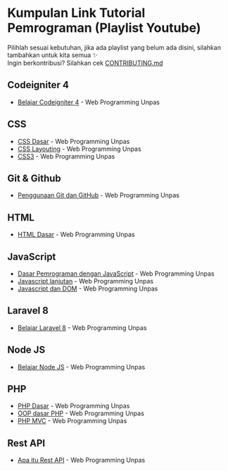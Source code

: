 # Kumpulan Link Tutorial Pemrograman (Playlist Youtube)
Pilihlah sesuai kebutuhan, jika ada playlist yang belum ada disini, silahkan tambahkan untuk kita semua ✨\
Ingin berkontribusi? Silahkan cek [CONTRIBUTING.md](https://github.com/ladangser/open-belajar-bersama/blob/main/CONTRIBUTING.md)

## Codeigniter 4
- [Belajar Codeigniter 4](https://youtube.com/playlist?list=PLFIM0718LjIUkkIq1Ub6B5dYNb6IlMvtc) - Web Programming Unpas

## CSS
- [CSS Dasar](https://www.youtube.com/watch?v=CleFk3BZB3g&list=PLFIM0718LjIUBrbm6Gdh6k7ZUvPIAZm7p) - Web Programming Unpas
- [CSS Layouting](https://www.youtube.com/watch?v=Phn2eN6j0pg&list=PLFIM0718LjIUu4Ju9GUL5zpLcuq08TKYr) - Web Programming Unpas
- [CSS3](https://www.youtube.com/watch?v=J0a6YUUAsd4&list=PLFIM0718LjIVCmrSWbZPKCccCkfFw-Naa) - Web Programming Unpas

## Git & Github 
- [Penggunaan Git dan GitHub](https://youtube.com/playlist?list=PLFIM0718LjIVknj6sgsSceMqlq242-jNf) - Web Programming Unpas

## HTML
- [HTML Dasar](https://www.youtube.com/watch?v=NBZ9Ro6UKV8&list=PLFIM0718LjIVuONHysfOK0ZtiqUWvrx4F) - Web Programming Unpas

## JavaScript
- [Dasar Pemrograman dengan JavaScript](https://www.youtube.com/watch?v=RUTV_5m4VeI&list=PLFIM0718LjIWXagluzROrA-iBY9eeUt4w) - Web Programming Unpas
- [Javascript lanjutan](https://youtube.com/playlist?list=PLFIM0718LjIUGpY8wmE41W7rTJo_3Y46-) - Web Programming Unpas
- [Javascript dan DOM](https://youtube.com/playlist?list=PLFIM0718LjIWB3YRoQbQh82ZewAGtE2-3) - Web Programming Unpas

## Laravel 8
- [Belajar Laravel 8](https://youtube.com/playlist?list=PLFIM0718LjIWiihbBIq-SWPU6b6x21Q_2) - Web Programming Unpas

## Node JS
- [Belajar Node JS](https://youtube.com/playlist?list=PLFIM0718LjIW-XBdVOerYgKegBtD6rSfD) - Web Programming Unpas

## PHP
- [PHP Dasar](https://www.youtube.com/watch?v=l1W2OwV5rgY&list=PLFIM0718LjIUqXfmEIBE3-uzERZPh3vp6) - Web Programming Unpas
- [OOP dasar PHP](https://youtube.com/playlist?list=PLFIM0718LjIWvxxll-6wLXrC_16h_Bl_p) - Web Programming Unpas
- [PHP MVC](https://youtube.com/playlist?list=PLFIM0718LjIVEh_d-h5wAjsdv2W4SAtkx) - Web Programming Unpas

## Rest API
- [Apa itu Rest API](https://youtube.com/playlist?list=PLFIM0718LjIW7AsIbnhFg15t9yx4H-sQ0) - Web Programming Unpas
